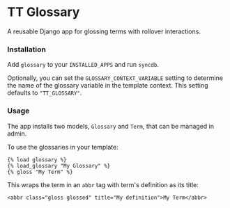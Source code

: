 # TT Glossary

A reusable Django app for glossing terms with rollover interactions.


### Installation

Add `glossary` to your `INSTALLED_APPS` and run `syncdb`.

Optionally, you can set the `GLOSSARY_CONTEXT_VARIABLE` setting to determine the name of the glossary variable in the template context. This setting defaults to `"TT_GLOSSARY"`.


### Usage

The app installs two models, `Glossary` and `Term`, that can be managed in admin.

To use the glossaries in your template:

    {% load glossary %}
    {% load_glossary "My Glossary" %}
    {% gloss "My Term" %}

This wraps the term in an `abbr` tag with term's definition as its title:

    <abbr class="gloss glossed" title="My definition">My Term</abbr>
